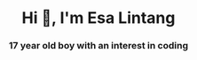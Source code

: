 <h1 align="center">Hi 👋, I'm Esa Lintang</h1>
<h3 align="center">17 year old boy with an interest in coding</h3>



